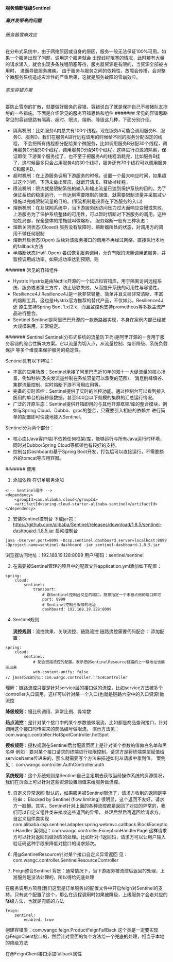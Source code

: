 #### 服务熔断降级Sentinel
##### 高并发带来的问题
###### 服务器雪崩效应
在分布式系统中，由于网络原因或自身的原因，服务一般无法保证100%可用。如果一个服务出现了问题，调用这个服务就会
出现线程阻塞的情况，此时若有大量的请求涌入，就会出现多条线程阻塞等待，服务器资源是有限的，当资源全部被占用时，
进而导致服务瘫痪。
由于服务与服务之间的依赖性，故障会传播，会对整个微服务系统造成灾难性的严重后果，这就是服务故障的雪崩效应。

###### 常见容错方案
要防止雪崩的扩散，就要做好服务的容错，容错说白了就是保护自己不被猪队友拖垮的一些措施。下面是介绍常见的服务容错思路和组件
####### 常见的容错思路
常见的容错思路有隔离、超时、限流、熔断、降级这几种，下面分别介绍。
* 隔离机制：比如服务A内总共有100个线程，现在服务A可能会调用服务B、服务C、服务D。我们在服务A进行远程调用的时候给不同的服务分配固定的线程，
不会把所有线程都分配给某个微服务，比如调用服务B分配30个线程，调用服务C分配30个线程，调用服务D分配40个线程，这样进行资源的隔离，保证即使
下游某个服务挂了，也不至于把服务A的线程消耗完，比如服务B挂了，这时候最多只会占用服务A的30个线程，服务还有70个线程可以调用服务C和服务D。
* 超时机制：在上游服务调用下游服务的时候，设置一个最大响应时间，如果超过这个时间，下游未做出反应，就断开请求，释放掉线程。
* 限流机制：限流就是限制系统的输入和输出流量已达到保护系统的目的。为了保证系统的稳定运行，一旦达到需要限制的阈值，就需要限制流量并采取减少
措施以完成限制流量的目的。(限流机制是设置在下游服务的入口)
* 熔断机制：在互联网系统中，当下游服务因访问压力过大而响应变慢或失败，上游服务为了保护系统整体的可用性，可以暂时切断对下游服务的调用。这种
牺牲局部，保全整体的措施就叫做熔断。
服务熔断一般有三种状态：
* 熔断关闭状态(Closed)
服务没有故障时，熔断器所处的状态，对调用方的调用不做任何限制
* 熔断开启状态(Open)
后续对该服务接口的调用不再经过网络，直接执行本地的fallback方法
* 半熔断状态(Half-Open)
尝试恢复服务调用，允许有限的流量调用该服务，并监控调用成功率。如果成功率达到预期，则

####### 常见的容错组件
* Hystrix
Hystrix是由Netflix开源的一个延迟和容错库，用于隔离访问远程系统、服务或者第三方库，防止级联失败，从而提升系统的可用性与容错性。
* Resilience4J
Resilience4J是一款非常轻量、简单并且文档非常清晰、丰富的熔断工具，这也是Hystrix官方推荐的替代产品，不仅如此，Resilience4J还
原生支持Spring Boot 1.x/2.x，而且监控也支持prometheus等多款主流产品进行整合。
* Sentinel
Sentinel是阿里巴巴开源的一款断路器实现，本身在案例内部已经被大规模采用，非常稳定。

####### Sentinel
Sentinel(分布式系统的流量防卫兵)是阿里开源的一套用于服务容错的综合性解决方案。它以流量为切入点，从流量控制、熔断降级、系统负载保护
等多个维度来保护服务的稳定性。

Sentinel具有以下特征：
* 丰富的应用场景：Sentinel承接了阿里巴巴近10年的双十一大促流量的核心场景，例如秒杀(及突发流量控制在系统容量可以承受的范围)，
消息削峰填谷、集群流量控制、实时熔断下游不可用应用等。
* 完备的实时监控：Sentinel提供了实时的监控功能。通过控制台可以看到接入医用的单台机器秒级数据，甚至500台以下规模的集群的汇总运行情况。
* 广泛的开原生态：Sentinel提供开箱即用的与其他开源框架/库的整合模块，例如与Spring Cloud、Dubbo、grpc的整合，只需要引入相应的依赖并
进行简单的配置即可快速地接入Sentinel。

Sentinel分为两个部分：
* 核心库(Java客户端)不依赖任何框架/库，能够运行与所有Java运行时环境，同时对Dubbo/Spring Cloud等框架也有较好的支持。
* 控制台(Dashboard)基于Spring Boot开发，打包后可以直接运行，不需要额外的tomcat等应用容器。

####### 使用
1. 添加依赖
在订单服务添加
```
<!-- Sentinel组件 -->
<dependency>
    <groupId>com.alibaba.cloud</groupId>
    <artifactId>spring-cloud-starter-alibaba-sentinel</artifactId>
</dependency>
```

2. 安装Sentinel控制台
下载jar包：https://github.com/alibaba/Sentinel/releases/download/1.8.5/sentinel-dashboard-1.8.5.jar
启动控制台
```
java -Dserver.port=8099 -Dcsp.sentinel.dashboard.server=localhost:8099 -Dproject.name=sentinel-dashboard -jar sentinel-dashboard-1.8.5.jar
```
浏览器访问地址：192.168.19.128:8099
用户/密码：sentinel/sentinel

3. 在需要被Sentinel管理的项目中的配置文件application.yml添加如下配置：
```
spring:
    cloud:
        sentinel:
            transport:
                # 跟Sentinel控制台交互的端口，随意指定一个未被占用的端口即可
                port: 8999
                # Sentinel控制台服务的地址
                dashboard: 192.168.19.128:8099
```

4. Sentinel规则<br><br>
<b>流控规则</b>：流控效果、关联流控、链路流控
链路流控需要代码配合：
添加配置：
```
spring:
    cloud:
        sentinel:
            # 配合链路流控的配置。表示把@SentinelResource链路的上一级地址也展示出来
            web-context-unify: false
// java代码部分见：com.wangc.controller.TraceController            
```
理解：链路流控只要是针对service层的接口做的流控，比如service方法被多个controller入口调用，这样可以针对某一个入口(也就是链路六空中的入口资源)做流控

<b>降级规则</b>：慢比例调用、异常比例、异常数

<b>热点流控</b>：是针对某个接口中的某个参数值做限流，比如都是商品查询接口，针对调用这个接口时传进来的商品编号做限流。
演示方法见：com.wangc.controller.HotSpotController.hotSpot

<b>授权规则</b>：授权规则在Sentinel后台配置页面上是针对某个参数的值做白名单和黑名单
例如：要对某个接口请求的终端进行权限控制，请求方是将终端类型赋值给serviceName传进来的，那么就需要写个方法来描述如何从请求中拿到值。
案例见：
com.wangc.controller.AuthController.auth

<b>系统规则</b>：这个系统规则是Sentinel自己会定期去获取当前操作系统的资源情况，我们在页面上可以针对这些资源设置阈值来给服务做流控。

5. 自定义异常返回
默认的，如果服务被Sentinel限流了，请求方收到的返回是字符串： Blocked by Sentinel (flow limiting)
很明显，这个返回不友好，请求方一脸懵。其实，Sentinel针对上面的各种流控都是返回了对应的异常的，我们可以自定义组件类来接收这些返回的异常，
处理后然后再返回给请求方。
自定义组件类实现com.alibaba.csp.sentinel.adapter.spring.webmvc.callback.BlockExceptionHandler
案例见：com.wangc.controller.ExceptionHandlerPage
这样请求方可以针对返回码做对应的处理。比如针对-1返回码，请求方可以让用户输入验证码这种手段来降低对接口的请求频次。

6. 用@SentinelResource针对某个接口自定义异常返回
见：com.wangc.controller.SentinelResourceController

7. Feign整合Sentinel
背景：通常情况下，当下游服务被流控后返回的处理，上游服务是没法处理的，所以得给兜底处理

在服务调用方项目(我们这里是订单服务)的配置文件中开启feign对Sentinel的支持。只有这个配置了这个，那么在远程调用时如果被降级，上级服务才会走对应的降级方法，也就是兜底的方法
```
feign:
    sentinel:
        enabled: true
```

创建容错类：com.wangc.feign.ProductFeignFallBack
这个类是一定要实现@FeignClient接口的，然后针对里面的每个方法给一个兜底的处理，相当于本地的降级方法

在@FeignClient接口添加fallback属性